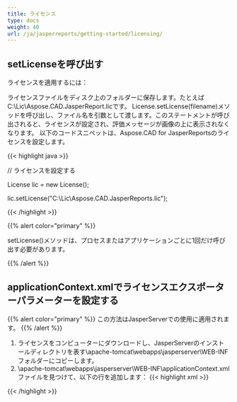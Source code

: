 ```yaml
---
title: ライセンス
type: docs
weight: 40
url: /ja/jasperreports/getting-started/licensing/
---
```

## **setLicenseを呼び出す**
ライセンスを適用するには：

ライセンスファイルをディスク上のフォルダーに保存します。たとえばC:\Lic\Aspose.CAD.JasperReport.licです。
License.setLicense(filename)メソッドを呼び出し、ファイル名を引数として渡します。このステートメントが呼び出されると、ライセンスが設定され、評価メッセージが画像の上に表示されなくなります。
以下のコードスニペットは、Aspose.CAD for JasperReportsのライセンスを設定します。

{{< highlight java >}}

// ライセンスを設定する

License lic = new License();

lic.setLicense("C:\\Lic\\Aspose.CAD.JasperReports.lic");

{{< /highlight >}}

{{% alert color="primary" %}}

setLicense()メソッドは、プロセスまたはアプリケーションごとに1回だけ呼び出す必要があります。

{{% /alert %}}

## **applicationContext.xmlでライセンスエクスポーターパラメーターを設定する**
{{% alert color="primary" %}}
この方法はJasperServerでの使用に適用されます。
{{% /alert %}}
1. ライセンスをコンピューターにダウンロードし、JasperServerのインストールディレクトリを表す\apache-tomcat\webapps\jasperserver\WEB-INFフォルダーにコピーします。
2. \apache-tomcat\webapps\jasperserver\WEB-INF\applicationContext.xmlファイルを見つけて、以下の行を追加します：
{{< highlight xml >}}
<bean id="jpgExportParameters" class="com.aspose.cad.jasperreports.jpg.ASJpegExportParametersBean">
    <property name="license" value="C:\jasperserver-7.6\apache-tomcat\webapps\jasperserver\WEB-INFAspose.CAD.JasperReports.lic"/>
</bean>
{{< /highlight >}}
